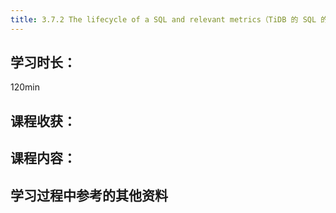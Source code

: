 ```yaml
---
title: 3.7.2 The lifecycle of a SQL and relevant metrics（TiDB 的 SQL 的生命周期和关键监控指标）
---
```


## 学习时长：

120min

## 课程收获：



## 课程内容：

> 






## 学习过程中参考的其他资料

